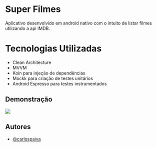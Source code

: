
# Super Filmes

Aplicativo desenvolvido em android nativo com o intuito de listar filmes utilizando a api IMDB.

# Tecnologias Utilizadas
* Clean Architecture
* MVVM
* Koin para injeção de dependências
* Mockk para criação de testes unitários
* Android Espresso para testes instrumentados

## Demonstração


![](https://github.com/cgpaiva/SuperFilmes/blob/main/demonstration.gif)

## Autores

- [@carlospaiva](https://www.linkedin.com/in/carlos-gabriel-n-725311140)

